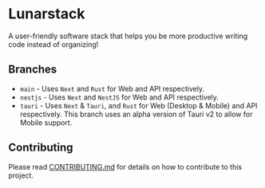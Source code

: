 # Lunarstack

A user-friendly software stack that helps you be more productive writing code instead of organizing!

## Branches

-   `main` - Uses `Next` and `Rust` for Web and API respectively.
-   `nestjs` - Uses `Next` and `NestJS` for Web and API respectively.
-   `tauri` - Uses `Next` & `Tauri`, and `Rust` for Web (Desktop & Mobile) and API respectively. This branch uses an alpha version of Tauri v2 to allow for Mobile support.

## Contributing

Please read [CONTRIBUTING.md](CONTRIBUTING.md) for details on how to contribute to this project.
